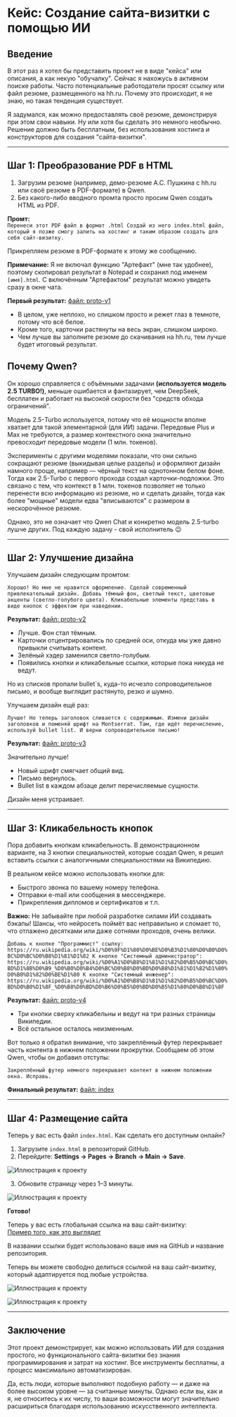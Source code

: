 # Кейс: Создание сайта-визитки с помощью ИИ

## Введение

В этот раз я хотел бы представить проект не в виде "кейса" или описания, а как некую "обучалку". Сейчас я нахожусь в активном поиске работы. Часто потенциальные работодатели просят ссылку или файл резюме, размещенного на hh.ru. Почему это происходит, я не знаю, но такая тенденция существует.

Я задумался, как можно предоставлять своё резюме, демонстрируя при этом свои навыки. Ну или хотя бы сделать это немного необычно. Решение должно быть бесплатным, без использования хостинга и конструкторов для создания "сайта-визитки".

---

## Шаг 1: Преобразование PDF в HTML

1. Загрузим резюме (например, демо-резюме А.С. Пушкина с hh.ru или своё резюме в PDF-формате) в Qwen.
2. Без какого-либо вводного промта просто просим Qwen создать HTML из PDF.

**Промт:**  
`Перенеси этот PDF файл в формат .html
Создай из него index.html файл, который я позже смогу залить на хостинг и таким образом создать для себя сайт-визитку.`

Прикрепляем резюме в PDF-формате к этому же сообщению.

**Примечание:** Я не включал функцию "Артефакт" (мне так удобнее), поэтому скопировал результат в Notepad и сохранил под именем `[имя].html`. С включённым "Артефактом" результат можно увидеть сразу в окне чата.

**Первый результат:** [файл: proto-v1](https://github.com/vakitzashi/one-page-site/blob/main/proto-v1.html)

- В целом, уже неплохо, но слишком просто и режет глаз в темноте, потому что всё белое.
- Кроме того, карточки растянуты на весь экран, слишком широко.
- Чем лучше вы заполните резюме до скачивания на hh.ru, тем лучше будет итоговый результат.

## Почему Qwen?
Он хорошо справляется с объёмными задачами **(используется модель 2.5 TURBO!)**, меньше ошибается и фантазирует, чем DeepSeek, бесплатен и работает на высокой скорости без "средств обхода ограничений".

Модель 2.5-Turbo используется, потому что её мощности вполне хватает для такой элементарной (для ИИ) задачи. Передовые Plus и Max не требуются, а размер контекстного окна значительно превосходит передовые модели (1 млн. токенов).

Эксперименты с другими моделями показали, что они сильно сокращают резюме (выкидывая целые разделы) и оформляют дизайн намного проще, например — чёрный текст на однотонном белом фоне. Тогда как 2.5-Turbo с первого прохода создал карточки-подложки. Это связано с тем, что контекст в 1 млн. токенов позволяет не только перенести всю информацию из резюме, но и сделать дизайн, тогда как более "мощные" модели едва "вписываются" с размером в нескорочённое резюме.

Однако, это не означает что Qwen Chat и конкретно модель 2.5-turbo лушче других. Под каждую задачу - свой исполнитель 😉

---

## Шаг 2: Улучшение дизайна

Улучшаем дизайн следующим промтом:

`Хорошо! Но мне не нравится оформление.
Сделай современный привлекательный дизайн.
Добавь тёмный фон, светлый текст, цветовые акценты (светло-голубого цвета).
Кликабельные элементы представь в виде кнопок с эффектом при наведении.`


**Результат:** [файл: proto-v2](https://github.com/vakitzashi/one-page-site/blob/main/proto-v2.html) 

- Лучше. Фон стал тёмным.
- Карточки отцентрировались по средней оси, откуда мы уже давно привыкли считывать контент.
- Зелёный хэдер заменился светло-голубым.
- Появились кнопки и кликабельные ссылки, которые пока никуда не ведут.

Но из списков пропали bullet`s, куда-то исчезло сопроводительное письмо, и вообще выглядит растянуто, резко и шумно.

Улучшаем дизайн ещё раз:

`Лучше!
Но теперь заголовок сливается с содержимым.
Измени дизайн заголовков и поменяй шрифт на Montserrat.
Там, где идёт перечисление, используй bullet list.
И верни сопроводительное письмо!`

**Результат:** [файл: proto-v3](https://github.com/vakitzashi/one-page-site/blob/main/proto-v3.html)

Значительно лучше!  
- Новый шрифт смягчает общий вид.  
- Письмо вернулось.  
- Bullet list в каждом абзаце делит перечисляемые сущности.  

Дизайн меня устраивает.

---

## Шаг 3: Кликабельность кнопок

Пора добавить кнопкам кликабельность. В демонстрационном варианте, на 3 кнопки специальностей, которые создал Qwen, я решил вставить ссылки с аналогичными специальностями на Википедию.

В реальном кейсе можно использовать кнопки для:  
- Быстрого звонка по вашему номеру телефона.  
- Отправки e-mail или сообщения в мессенджере.  
- Прикрепления дипломов и сертификатов и т.п.

**Важно:** Не забывайте при любой разработке силами ИИ создавать бэкапы! Шансы, что нейросеть поймёт вас неправильно и сломает то, что отлажено десятками или даже сотнями проходов, очень велики.

`Добавь к кнопке "Программист" ссылку: https://ru.wikipedia.org/wiki/%D0%9F%D1%80%D0%BE%D0%B3%D1%80%D0%B0%D0%BC%D0%BC%D0%B8%D1%81%D1%82
К кнопке "Системный администратор": https://ru.wikipedia.org/wiki/%D0%A1%D0%B8%D1%81%D1%82%D0%B5%D0%BC%D0%BD%D1%8B%D0%B9_%D0%B0%D0%B4%D0%BC%D0%B8%D0%BD%D0%B8%D1%81%D1%82%D1%80%D0%B0%D1%82%D0%BE%D1%80
К кнопке "Системный инженер": https://ru.wikipedia.org/wiki/%D0%A1%D0%B8%D1%81%D1%82%D0%B5%D0%BC%D0%BD%D0%B0%D1%8F_%D0%B8%D0%BD%D0%B6%D0%B5%D0%BD%D0%B5%D1%80%D0%B8%D1%8F`


**Результат:** [файл: proto-v4](https://github.com/vakitzashi/one-page-site/blob/main/proto-v4.html)

- Три кнопки сверху кликабельны и ведут на три разных страницы Википедии.
- Всё остальное осталось неизменным.

Вот только я обратил внимание, что закреплённый футер перекрывает часть контента в нижнем положении прокрутки. Сообщаем об этом Qwen, чтобы он добавил отступы:

`Закреплённый футер немного перекрывает контент в нижнем положении окна. Исправь.`

**Финальный результат:** [файл: index](https://github.com/vakitzashi/one-page-site/blob/main/index.html)

---

## Шаг 4: Размещение сайта

Теперь у вас есть файл `index.html`. Как сделать его доступным онлайн?

1. Загрузите `index.html` в репозиторий GitHub.
2. Перейдите: **Settings → Pages → Branch → Main → Save**.

![Иллюстрация к проекту](https://github.com/vakitzashi/one-page-site/blob/main/img1.png)

3. Обновите страницу через 1–3 минуты.

![Иллюстрация к проекту](https://github.com/vakitzashi/one-page-site/blob/main/img2.png)

**Готово!**

Теперь у вас есть глобальная ссылка на ваш сайт-визитку:  
[Пример того, как это выглядит](https://vakitzashi.github.io/one-page-site/)

В названии ссылки будет использовано ваше имя на GitHub и название репозитория.

Теперь вы можете свободно делиться ссылкой на ваш сайт-визитку, который адаптируется под любые устройства.

![Иллюстрация к проекту](https://github.com/vakitzashi/one-page-site/blob/main/img3.png)

![Иллюстрация к проекту](https://github.com/vakitzashi/one-page-site/blob/main/img4.png)

---

## Заключение

Этот проект демонстрирует, как можно использовать ИИ для создания простого, но функционального сайта-визитки без знания программирования и затрат на хостинг. Все инструменты бесплатны, а процесс максимально автоматизирован.  

Да, есть люди, которые выполняют подобную работу — и даже на более высоком уровне — за считанные минуты. Однако если вы, как и я, не относитесь к их числу, то ваши возможности могут значительно расшириться благодаря использованию искусственного интеллекта.
